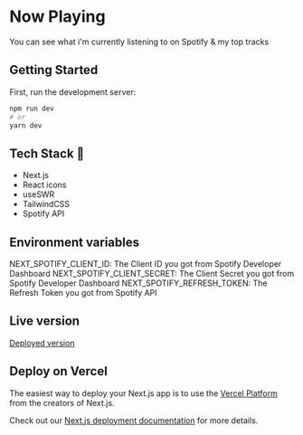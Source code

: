 # Now Playing

You can see what i'm currently listening to on Spotify & my top tracks

## Getting Started

First, run the development server:

```bash
npm run dev
# or
yarn dev
```

## Tech Stack 🚀

- Next.js
- React icons
- useSWR
- TailwindCSS
- Spotify API

## Environment variables

NEXT_SPOTIFY_CLIENT_ID: The Client ID you got from Spotify Developer Dashboard
NEXT_SPOTIFY_CLIENT_SECRET: The Client Secret you got from Spotify Developer Dashboard
NEXT_SPOTIFY_REFRESH_TOKEN: The Refresh Token you got from Spotify API

## Live version

[Deployed version](https://now-playing-spotify-gold.vercel.app/)

## Deploy on Vercel

The easiest way to deploy your Next.js app is to use the [Vercel Platform](https://vercel.com/new?utm_medium=default-template&filter=next.js&utm_source=create-next-app&utm_campaign=create-next-app-readme) from the creators of Next.js.

Check out our [Next.js deployment documentation](https://nextjs.org/docs/deployment) for more details.
